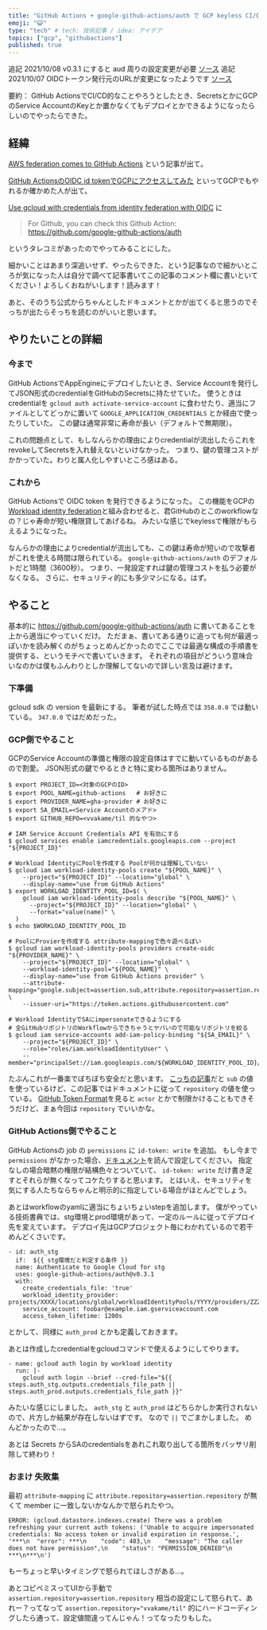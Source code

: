 ```yaml
---
title: "GitHub Actions + google-github-actions/auth で GCP keyless CI/CD"
emoji: "😺"
type: "tech" # tech: 技術記事 / idea: アイデア
topics: ["gcp", "githubactions"]
published: true
---
```


追記 2021/10/08 v0.3.1 にすると aud 周りの設定変更が必要 [ソース](https://github.com/google-github-actions/auth/releases/tag/v0.3.1)
追記 2021/10/07 OIDCトークン発行元のURLが変更になったようです [ソース](https://github.com/google-github-actions/auth/pull/30)

要約： GitHub ActionsでCI/CD的なことやろうとしたとき、SecretsとかにGCPのService AccountのKeyとか置かなくてもデプロイとかできるようになったらしいのでやったらできた。

## 経緯

[AWS federation comes to GitHub Actions](https://awsteele.com/blog/2021/09/15/aws-federation-comes-to-github-actions.html) という記事が出て。

[GitHub ActionsのOIDC id tokenでGCPにアクセスしてみた](https://ryotarai.hatenablog.com/entry/github-acitons-id-token-gcp) といってGCPでもやれるか確かめた人が出て。

[Use gcloud with credentials from identity federation with OIDC](https://issuetracker.google.com/issues/187734550) に

> For Github, you can check this Github Action: https://github.com/google-github-actions/auth

というタレコミがあったのでやってみることにした。

細かいことはあまり深追いせず、やったらできた、という記事なので細かいところが気になった人は自分で調べて記事書いてこの記事のコメント欄に書いといてください！よろしくおねがいします！読みます！

あと、そのうち公式からちゃんとしたドキュメントとかが出てくると思うのでそっちが出たらそっちを読むのがいいと思います。

## やりたいことの詳細

### 今まで

GitHub ActionsでAppEngineにデプロイしたいとき、Service Accountを発行してJSON形式のcredentialをGitHubのSecretsに持たせていた。
使うときはcredentialを `gcloud auth activate-service-account` に食わせたり、適当にファイルとしてどっかに置いて `GOOGLE_APPLICATION_CREDENTIALS` とか経由で使ったりしていた。
この鍵は通常非常に寿命が長い（デフォルトで無期限）。

これの問題点として、もしなんらかの理由によりcredentialが流出したらこれをrevokeしてSecretsを入れ替えないといけなかった。
つまり、鍵の管理コストがかかっていた。わりと属人化しやすいところ感はある。

### これから

GitHub Actionsで OIDC token を発行できるようになった。
この機能をGCPの[Workload identity federation](https://cloud.google.com/iam/docs/workload-identity-federation)と組み合わせると、君GitHubのとこのworkflowなの？じゃ寿命が短い権限貸してあげるね。
みたいな感じでkeylessで権限がもらえるようになった。

なんらかの理由によりcredentialが流出しても、この鍵は寿命が短いので攻撃者がこれを使える時間は限られている。
`google-github-actions/auth` のデフォルトだと1時間（3600秒）。
つまり、一発設定すれば鍵の管理コストを払う必要がなくなる。
さらに、セキュリティ的にも多少マシになる。はず。

## やること

基本的に https://github.com/google-github-actions/auth に書いてあることを上から適当にやっていくだけ。
ただまぁ、書いてある通りに追っても何が最適っぽいかを読み解くのがちょっとめんどかったのでここでは最適な構成の手順書を提供する、というモチベで書いていきます。
それぞれの項目がどういう意味合いなのかは僕もふんわりとしか理解してないので詳しい言及は避けます。

### 下準備

gcloud sdk の version を最新にする。
筆者が試した時点では `358.0.0` では動いている。 `347.0.0` ではだめだった。

### GCP側でやること

GCPのService Accountの準備と権限の設定自体はすでに動いているものがあるので割愛。
JSON形式の鍵でやるときと特に変わる箇所はありません。

```
$ export PROJECT_ID=<対象のGCPのID>
$ export POOL_NAME=github-actions   # お好きに
$ export PROVIDER_NAME=gha-provider # お好きに
$ export SA_EMAIL=<Service Accountのメアド>
$ export GITHUB_REPO=<vvakame/til 的なやつ>

# IAM Service Account Credentials API を有効にする
$ gcloud services enable iamcredentials.googleapis.com --project "${PROJECT_ID}"

# Workload IdentityにPoolを作成する Poolが何かは理解していない
$ gcloud iam workload-identity-pools create "${POOL_NAME}" \
    --project="${PROJECT_ID}" --location="global" \
    --display-name="use from GitHub Actions"
$ export WORKLOAD_IDENTITY_POOL_ID=$( \
    gcloud iam workload-identity-pools describe "${POOL_NAME}" \
      --project="${PROJECT_ID}" --location="global" \
      --format="value(name)" \
  )
$ echo $WORKLOAD_IDENTITY_POOL_ID

# PoolにProvierを作成する attribute-mappingで色々遊べるぽい
$ gcloud iam workload-identity-pools providers create-oidc "${PROVIDER_NAME}" \
    --project="${PROJECT_ID}" --location="global" \
    --workload-identity-pool="${POOL_NAME}" \
    --display-name="use from GitHub Actions provider" \
    --attribute-mapping="google.subject=assertion.sub,attribute.repository=assertion.repository,attribute.actor=assertion.actor,attribute.aud=assertion.aud" \
    --issuer-uri="https://token.actions.githubusercontent.com"

# Workload IdentityでSAにimpersonateできるようにする
# 全GitHubリポジトリのWorkflowからできちゃうとヤバいので可能なリポジトリを絞る
$ gcloud iam service-accounts add-iam-policy-binding "${SA_EMAIL}" \
    --project="${PROJECT_ID}" \
    --role="roles/iam.workloadIdentityUser" \
    --member="principalSet://iam.googleapis.com/${WORKLOAD_IDENTITY_POOL_ID}/attribute.repository/${GITHUB_REPO}"
```

たぶんこれが一番楽でぼちぼち安全だと思います。
[こっちの記事](https://ryotarai.hatenablog.com/entry/github-acitons-id-token-gcp)だと `sub` の値を使っているけど、この記事ではドキュメントに従って `repository` の値を使っている。
[GitHub Token Format](https://github.com/google-github-actions/auth#github-token-format)を見ると `actor` とかで制限かけることもできそうだけど、まぁ今回は `repository` でいいかな。

### GitHub Actions側でやること

GitHub Actionsの job の `permissions` に `id-token: write` を追加。
もし今まで `permissions` がなかった場合、[ドキュメント](https://docs.github.com/en/actions/security-guides/automatic-token-authentication#permissions-for-the-github_token)を読んで設定してください。
指定なしの場合暗黙の権限が結構色々とついていて、 `id-token: write` だけ書き足すとそれらが無くなってコケたりすると思います。
とはいえ、セキュリティを気にする人たちならちゃんと明示的に指定している場合がほとんどでしょう。

あとはworkflowのyamlに適当にちょいちょいstepを追加します。
僕がやっている技術書典では、stg環境とprod環境があって、一定のルールに従ってデプロイ先を変えています。
デプロイ先はGCPプロジェクト毎にわかれているので若干めんどくさいです。

```
- id: auth_stg
  if:  ${{ stg環境だと判定する条件 }}
  name: Authenticate to Google Cloud for stg
  uses: google-github-actions/auth@v0.3.1
  with:
    create_credentials_file: 'true'
    workload_identity_provider: projects/XXXX/locations/global/workloadIdentityPools/YYYY/providers/ZZZZ
    service_account: foobar@example.iam.gserviceaccount.com
    access_token_lifetime: 1200s
```

とかして、同様に `auth_prod` とかも定義しておきます。

あとは作成したcredentialをgcloudコマンドで使えるようにしてやります。

```
- name: gcloud auth login by workload identity
  run: |-
    gcloud auth login --brief --cred-file="${{ steps.auth_stg.outputs.credentials_file_path || steps.auth_prod.outputs.credentials_file_path }}"
```

みたいな感じにしました。
`auth_stg` と `auth_prod` はどちらかしか実行されないので、片方しか結果が存在しないはずです。
なので `||` でごまかしました。
めんどかったので…。

あとは Secrets からSAのcredentialsをあれこれ取り出してる箇所をバッサリ削除して終わり！

### おまけ 失敗集

最初 `attribute-mapping` に `attribute.repository=assertion.repository` が無くて member に一致しないかなんかで怒られたやつ。

```
ERROR: (gcloud.datastore.indexes.create) There was a problem refreshing your current auth tokens: ('Unable to acquire impersonated credentials: No access token or invalid expiration in response.', '***\n  "error": ***\n    "code": 403,\n    "message": "The caller does not have permission",\n    "status": "PERMISSION_DENIED"\n  ***\n***\n')
```

もーちょっと早いタイミングで怒られてほしさがある…。

あとコピペミスってUIから手動で `assertion.repository=assertion.repository` 相当の設定にして怒られて、あれー？ってなって `assertion.repository="vvakame/til"` 的にハードコーディングしたら通って、設定値間違ってんじゃん！ってなったりもした。
